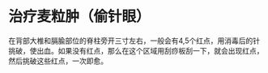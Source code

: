 # 治疗麦粒肿（偷针眼）

在背部大椎和膈腧部位的脊柱旁开三寸左右，一般会有4,5个红点，用消毒后的针挑破，使出血。如果没有红点，那么在这个区域用刮痧板刮一下，就会出现红点，然后挑破这些红点，一次即愈。
